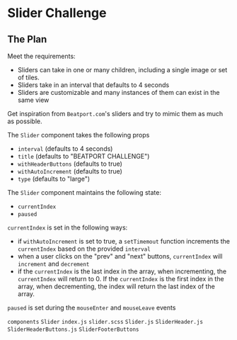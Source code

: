# Slider Challenge

## The Plan

Meet the requirements:
- Sliders can take in one or many children, including a single image or set of tiles.
- Sliders take in an interval that defaults to 4 seconds
- Sliders are customizable and many instances of them can exist in the same view

Get inspiration from `Beatport.com`'s sliders and try to mimic them as much as possible.

The `Slider` component takes the following props
- `interval` (defaults to 4 seconds)
- `title` (defaults to "BEATPORT CHALLENGE")
- `withHeaderButtons` (defaults to true)
- `withAutoIncrement` (defaults to true)
- `type` (defaults to "large")

The `Slider` component maintains the following state:
- `currentIndex`
- `paused`

`currentIndex` is set in the following ways:
- if `withAutoIncrement` is set to true, a `setTimemout` function increments the `currentIndex` based on the provided `interval`
- when a user clicks on the "prev" and "next" buttons, `currentIndex` will `increment` and `decrement`
- if the `currentIndex` is the last index in the array, when incrementing, the `currentIndex` will return to 0. If the `currentIndex` is the first index in the array, when decrementing, the index will return the last index of the array.

`paused` is set during the `mouseEnter` and `mouseLeave` events



`components`
  `Slider`
    `index.js`
    `slider.scss`
    `Slider.js`
    `SliderHeader.js`
    `SliderHeaderButtons.js`
    `SliderFooterButtons`
